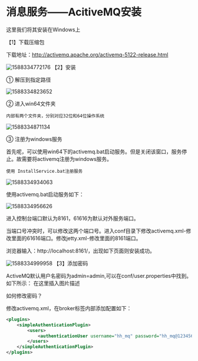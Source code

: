# 消息服务——AcitiveMQ安装

这里我们将其安装在Windows上

【1】下载压缩包

下载地址：http://activemq.apache.org/activemq-5122-release.html

![1588334772176](C:\Users\MI\AppData\Roaming\Typora\typora-user-images\1588334772176.png)
【2】安装

① 解压到指定路径

![1588334823652](C:\Users\MI\AppData\Roaming\Typora\typora-user-images\1588334823652.png)

② 进入win64文件夹

    内部有两个文件夹，分别对应32位和64位操作系统

![1588334871134](C:\Users\MI\AppData\Roaming\Typora\typora-user-images\1588334871134.png)

③ 注册为windows服务

首先呢，可以使用win64下的activemq.bat启动服务。但是关闭该窗口，服务停止。故需要将activemq注册为windows服务。

    使用 InstallService.bat注册服务

![1588334934063](C:\Users\MI\AppData\Roaming\Typora\typora-user-images\1588334934063.png)

使用activemq.bat启动服务如下：

![1588334956626](C:\Users\MI\AppData\Roaming\Typora\typora-user-images\1588334956626.png)

进入控制台端口默认为8161，61616为默认对外服务端口。

当端口号冲突时，可以修改这两个端口号。进入conf目录下修改activemq.xml-修改里面的61616端口。修改jetty.xml-修改里面的8161端口。

浏览器输入：http://localhost:8161/，出现如下页面则安装成功。

![1588334999958](C:\Users\MI\AppData\Roaming\Typora\typora-user-images\1588334999958.png)
【3】添加密码

ActiveMQ默认用户名密码为admin=admin,可以在conf/user.properties中找到。如下所示：
在这里插入图片描述

如何修改密码？

修改activemq.xml，在broker标签内部添加配置如下：

```xml
<plugins>
	<simpleAuthenticationPlugin>
		<users>
			<authenticationUser username="hh_mq" password="hh_mq@123456" groups="users,admins"/>
		</users>
	</simpleAuthenticationPlugin>
</plugins>
```




